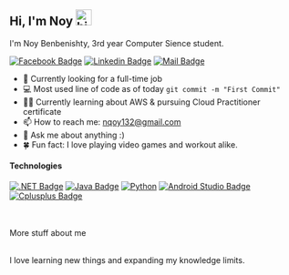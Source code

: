 ## Hi, I'm Noy <img src="https://user-images.githubusercontent.com/1303154/88677602-1635ba80-d120-11ea-84d8-d263ba5fc3c0.gif" width="28px" alt="hi">

I'm Noy Benbenishty, 3rd year Computer Sience student.

[![Facebook Badge](https://img.shields.io/badge/-NoyBenbenishty-1ca0f1?style=flat&labelColor=1ca0f1&logo=facebook&logoColor=white&link=https://facebook.com/noy.benbenishty/)](https://facebook.com/noy.benbenishty/)
[![Linkedin Badge](https://img.shields.io/badge/-Noy-0e76a8?style=flat&labelColor=0e76a8&logo=linkedin&logoColor=white)](https://www.linkedin.com/in/nqoy/) 
[![Mail Badge](https://img.shields.io/badge/-nqoy-c0392b?style=flat&labelColor=c0392b&logo=gmail&logoColor=white)](mailto:nqoy132@gmail.com)


- 🔭 Currently looking for a full-time job
- 💻 Most used line of code as of today `git commit -m "First Commit"`
- 👨‍🎓 Currently learning about AWS & pursuing Cloud Practitioner certificate
- 📫 How to reach me: nqoy132@gmail.com
- 💬 Ask me about anything :)
- 🍀 Fun fact: I love playing video games and workout alike.


#### Technologies

[![.NET Badge](https://img.shields.io/badge/-.NET-61DBFB?style=for-the-badge&labelColor=black&logo=Csharp&logoColor=61DBFB)](https://github.com/nqoy/Garage_Manager_.NET)
[![Java Badge](https://img.shields.io/badge/-Java-F0DB4F?style=for-the-badge&labelColor=black&logo=java&logoColor=F0DB4F)](https://github.com/nqoy/TCP_Server_Matrix_algorithms) [![Python](https://img.shields.io/badge/-Python-007acc?style=for-the-badge&labelColor=black&logo=Python&logoColor=007acc)](https://github.com/nqoy/Data_Science_Project)
[![Android Studio Badge](https://img.shields.io/badge/-Android-3C873A?style=for-the-badge&labelColor=black&logo=AndroidStudio&logoColor=3C873A)](https://github.com/nqoy/Android_Studio)
[![Cplusplus Badge](https://img.shields.io/badge/-C++-e535ab?style=for-the-badge&labelColor=black&logo=Cplusplus&logoColor=e535ab)](https://github.com/nqoy/Random_Graph_Analyzation)

<br />
<br />

<summary>
  More stuff about me
</summary>

<br >

I love learning new things and expanding my knowledge limits.
